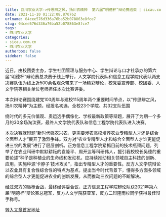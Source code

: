 ```yaml
---
title: 四川农业大学->传思辨之风，扬川农精神  第六届“明德杯”辩论赛结束 | sicau.com.cn
date: 2021-11-10 01:22:08.870762
urlname: 04cee576d336a76ba52b078863e8fce7
slug: 04cee576d336a76ba52b078863e8fce7
tags: 
- 四川农业大学
categories:
- sicau.com.cn
- 四川农业大学
authorbox: false
sidebar: false
---
```

近日，由校团委主办，学生社团管理与服务中心、学生辩论与口才社承办的第六届“明德杯”辩论赛总决赛于线上举行，人文学院代表队和信息工程学院代表队两支决赛队伍为线上近500余名观众带来了一场精彩辩论，校党委宣传部、校团委、人文学院等相关单位老师担任本次比赛评委。

本次辩论赛围绕建党100周年与建校115周年两个重要时间节点，以“传思辨之风，扬川农精神”为主题，经报名初选，全校23个学院、共32支队伍围
<!--more-->
绕时代的多元价值观、奥运选手偶像化、学校最新政策等辩题，展开了为期一个多月的30余场淘汰赛，最终人文学院代表队和信息工程学院代表队进入决赛。

本次决赛就辩题“新时代强农兴农，更需要涉农高校培养农业专精型人才还是综合全面型人才”展开了激烈争锋。双方对“农业专精型人才和综合全面型人才谁更能促进三农的发展”进行了层层剖析。正方信息工程学院紧抓目前的技术瓶颈问题，列举了在农业科研中默默耕耘的袁隆平、周开达等科研伟人，援引我校校长吴德的重要论述“种子是种植业的生命线和发动机，应持续推动相关领域自主科技的创新、应用，实施种源‘卡脖子’技术攻关”，指出专精型人才的重要性。反方人文学院辩论以农业具有复合性综合性的特点为基点，提出当今时代背景下，懂得多方面多领域的综合型人才更能促进农业的创新发展，从而推动三农问题的不断解决。

经过双方的唇枪舌战，最终经评委合议，正方信息工程学院辩论队获2021年第六届“明德杯”辩论赛总冠军，反方人文学院获亚军，反方二辩隆雨杉同学获得最佳辩手称号。



[转入文章首发地址](https://news.sicau.edu.cn/info/1078/65380.htm)